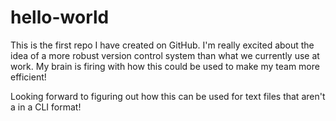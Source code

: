 hello-world
===========
This is the first repo I have created on GitHub. I'm really excited about the idea of a more robust version control system than what we currently use at work. My brain is firing with how this could be used to make my team more efficient!

Looking forward to figuring out how this can be used for text files that aren't a in a CLI format!

